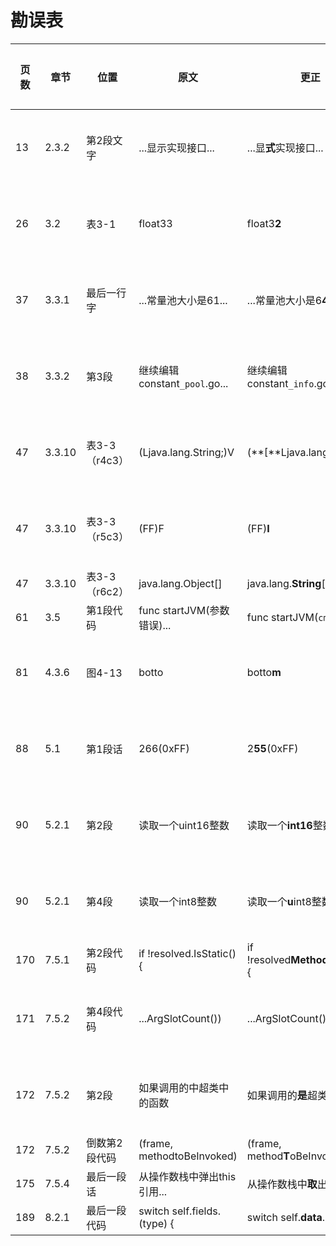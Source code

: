 # 勘误表

页数  | 章节   | 位置         | 原文                          | 更正                                | 读者         | 更正版次
----- | ------ | ------------ | ----------------------------- | ----------------------------------- | ------------ | ---------
 13   | 2.3.2  | 第2段文字    | ...显示实现接口...            | ...显**式**实现接口...              | ![先飞][先飞]| 第3次印刷
 26   | 3.2    | 表3-1        | float33                       | float3**2**                         | 一切都将尘封 | 第3次印刷
 37   | 3.3.1  | 最后一行字   | ...常量池大小是61...          | ...常量池大小是6**4**...            | JingkaiTang  | 第3次印刷
 38   | 3.3.2  | 第3段        | 继续编辑constant`_pool`.go... | 继续编辑constant`_info`.go...       | 啊乐         | 第2次印刷
 47   | 3.3.10 | 表3-3（r4c3）| (Ljava.lang.String;)V         | (**[**Ljava.lang.String;)V          | 啊乐         | 第2次印刷
 47   | 3.3.10 | 表3-3（r5c3）| (FF)F                         | (FF)**I**                           | 啊乐         | 第2次印刷
 47   | 3.3.10 | 表3-3（r6c2）| java.lang.Object[]            | java.lang.**String**[]              | 乌鸦的吉他   | 
 61   | 3.5    | 第1段代码    | func startJVM(参数错误)...    | func startJVM(`cmd *Cmd`)...        | Jing0        | 
 81   | 4.3.6  | 图4-13       | botto                         | botto**m**                          |              | 第2次印刷
 88   | 5.1    | 第1段话      | 266(0xFF)                     | 2**55**(0xFF)                       | charles0lee  | 第3次印刷
 90   | 5.2.1  | 第2段        | 读取一个uint16整数            | 读取一个**int16**整数               | iHge2k       | 第3次印刷
 90   | 5.2.1  | 第4段        | 读取一个int8整数              | 读取一个**u**int8整数               | iHge2k       | 第3次印刷
170   | 7.5.1  | 第2段代码    | if !resolved.IsStatic() {     | if !resolved**Method**.IsStatic() { | 乌鸦的吉他   |
171   | 7.5.2  | 第4段代码    | ...ArgSlotCount())            | ...ArgSlotCount()` - 1`)            | Beyond       | 第3次印刷
172   | 7.5.2  | 第2段        | 如果调用的中超类中的函数      | 如果调用的**是**超类中的函数        |              | 第3次印刷
172   | 7.5.2  | 倒数第2段代码| (frame, methodtoBeInvoked)    | (frame, method**T**oBeInvoked)      | 乌鸦的吉他   | 
175   | 7.5.4  | 最后一段话   | 从操作数栈中弹出this引用...   | 从操作数栈中**取**出this引用...     | 乌鸦的吉他   | 
189   | 8.2.1  | 最后一段代码 | switch self.fields.(type) {   | switch self.**data**.(type) {       | JingkaiTang  | 



[Beyond]: https://github.com/zxh0/jvmgo-book/blob/master/v1/readers/Beyond.png?raw=true "Beyond"
[iHge2k]: https://github.com/zxh0/jvmgo-book/blob/master/v1/readers/iHge2k.jpg?raw=true "iHge2k"
[Jing0]: https://github.com/zxh0/jvmgo-book/blob/master/v1/readers/Jing0.jpg?raw=true "Jing0"
[啊乐]: https://github.com/zxh0/jvmgo-book/blob/master/v1/readers/啊乐.png?raw=true "啊乐"
[乌鸦的吉他]: https://github.com/zxh0/jvmgo-book/blob/master/v1/readers/乌鸦的吉他.jpg?raw=true "乌鸦的吉他"
[先飞]: https://github.com/zxh0/jvmgo-book/blob/master/v1/readers/先飞.png?raw=true "先飞"
[一切都将尘封]: https://github.com/zxh0/jvmgo-book/blob/master/v1/readers/一切都将尘封.jpg?raw=true "一切都将尘封"
